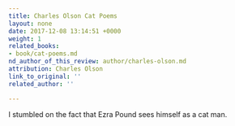```yaml
---
title: Charles Olson Cat Poems
layout: none
date: 2017-12-08 13:14:51 +0000
weight: 1
related_books:
- book/cat-poems.md
nd_author_of_this_review: author/charles-olson.md
attribution: Charles Olson
link_to_original: ''
related_author: ''

---
```

I stumbled on the fact that Ezra Pound sees himself as a cat man.